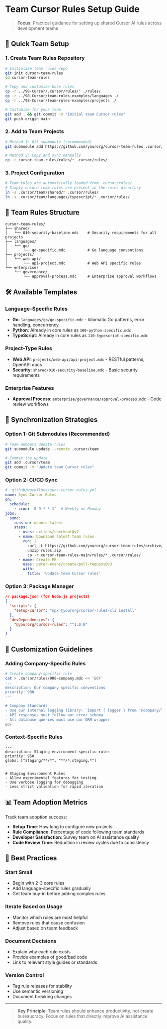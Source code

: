 # Team Cursor Rules Setup Guide

> **Focus**: Practical guidance for setting up shared Cursor AI rules across development teams

## 🎯 Quick Team Setup

### 1. Create Team Rules Repository
```bash
# Initialize team rules repo
git init cursor-team-rules
cd cursor-team-rules

# Copy and customize base rules
cp -r ../98-Cursor/.cursor/rules/* ./rules/
cp -r ../98-Cursor/team-rules-examples/languages ./
cp -r ../98-Cursor/team-rules-examples/projects ./

# Customize for your team
git add . && git commit -m "Initial team Cursor rules"
git push origin main
```

### 2. Add to Team Projects
```bash
# Method 1: Git submodule (recommended)
git submodule add https://github.com/yourorg/cursor-team-rules .cursor/team

# Method 2: Copy and sync manually
cp -r cursor-team-rules/rules/* .cursor/rules/
```

### 3. Project Configuration
```bash
# Team rules are automatically loaded from .cursor/rules/
# Simply ensure team rules are present in the rules directory
ln -s .cursor/team/shared/* .cursor/rules/
ln -s .cursor/team/languages/typescript/* .cursor/rules/
```

## 📁 Team Rules Structure

```
cursor-team-rules/
├── shared/
│   └── 010-security-baseline.mdc    # Security requirements for all projects
├── languages/
│   └── go/
│       └── go-specific.mdc          # Go language conventions
├── projects/
│   └── web-api/
│       └── api-project.mdc          # Web API specific rules
└── enterprise/
    └── governance/
        └── approval-process.mdc     # Enterprise approval workflows
```

## 🛠️ Available Templates

### Language-Specific Rules
- **Go**: `languages/go/go-specific.mdc` - Idiomatic Go patterns, error handling, concurrency
- **Python**: Already in core rules as `100-python-specific.mdc`
- **TypeScript**: Already in core rules as `110-typescript-specific.mdc`

### Project-Type Rules
- **Web API**: `projects/web-api/api-project.mdc` - RESTful patterns, OpenAPI docs
- **Security**: `shared/010-security-baseline.mdc` - Basic security requirements

### Enterprise Features
- **Approval Process**: `enterprise/governance/approval-process.mdc` - Code review workflows

## 🔄 Synchronization Strategies

### Option 1: Git Submodules (Recommended)
```bash
# Team members update rules
git submodule update --remote .cursor/team

# Commit the update
git add .cursor/team
git commit -m "Update team Cursor rules"
```

### Option 2: CI/CD Sync
```yaml
# .github/workflows/sync-cursor-rules.yml
name: Sync Cursor Rules
on:
  schedule:
    - cron: '0 9 * * 1'  # Weekly on Monday
jobs:
  sync:
    runs-on: ubuntu-latest
    steps:
      - uses: actions/checkout@v2
      - name: Download latest team rules
        run: |
          curl -L https://github.com/yourorg/cursor-team-rules/archive/main.zip -o rules.zip
          unzip rules.zip
          cp -r cursor-team-rules-main/rules/* .cursor/rules/
      - name: Create PR
        uses: peter-evans/create-pull-request@v3
        with:
          title: 'Update team Cursor rules'
```

### Option 3: Package Manager
```json
// package.json (for Node.js projects)
{
  "scripts": {
    "setup-cursor": "npx @yourorg/cursor-rules-cli install"
  },
  "devDependencies": {
    "@yourorg/cursor-rules": "^1.0.0"
  }
}
```

## 🔧 Customization Guidelines

### Adding Company-Specific Rules
```bash
# Create company-specific rule
cat > .cursor/rules/900-company.mdc << 'EOF'
---
description: Our company specific conventions
priority: 900
---

# Company Standards
- Use our internal logging library: `import { logger } from '@company/logger'`
- API responses must follow our error schema
- All database queries must use our ORM wrapper
EOF
```

### Context-Specific Rules
```mdc
---
description: Staging environment specific rules
priority: 950
globs: ["staging/**/*", "**/*.staging.*"]
---

# Staging Environment Rules
- Allow experimental features for testing
- Use verbose logging for debugging
- Less strict validation for rapid iteration
```

## 📊 Team Adoption Metrics

Track team adoption success:
- **Setup Time**: How long to configure new projects
- **Rule Compliance**: Percentage of code following team standards
- **Developer Satisfaction**: Survey team on AI assistance quality
- **Code Review Time**: Reduction in review cycles due to consistency

## 🚀 Best Practices

### Start Small
- Begin with 2-3 core rules
- Add language-specific rules gradually
- Get team buy-in before adding complex rules

### Iterate Based on Usage
- Monitor which rules are most helpful
- Remove rules that cause confusion
- Adjust based on team feedback

### Document Decisions
- Explain why each rule exists
- Provide examples of good/bad code
- Link to relevant style guides or standards

### Version Control
- Tag rule releases for stability
- Use semantic versioning
- Document breaking changes

---

> **Key Principle**: Team rules should enhance productivity, not create bureaucracy. Focus on rules that directly improve AI assistance quality.